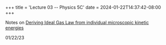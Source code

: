 +++
title = 'Lecture 03 -- Physics 5C'
date = 2024-01-22T14:37:42-08:00
+++

Notes on [Deriving Ideal Gas Law from individual microscopic kinetic
energies](https://dev-undergrad.dev/5C/notes/lec03.pdf)

<!--more-->

01/22/23
